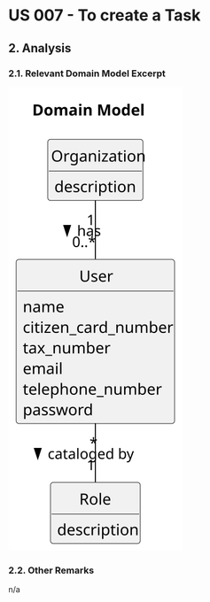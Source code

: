 # US 007 - To create a Task 

## 2. Analysis

### 2.1. Relevant Domain Model Excerpt 

![Domain Model](svg/us007-domain-model-Domain_Model.svg)

### 2.2. Other Remarks

n/a